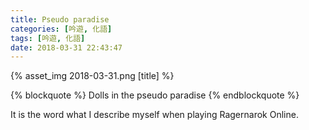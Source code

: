 ```yaml
---
title: Pseudo paradise
categories: [吟遊, 化語]
tags: [吟遊, 化語]
date: 2018-03-31 22:43:47
---
```

{% asset_img 2018-03-31.png [title] %}

{% blockquote %}
Dolls in the pseudo paradise
{% endblockquote %}

It is the word what I describe myself when playing Ragernarok Online.